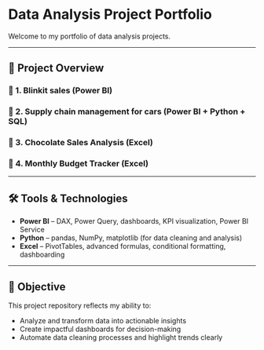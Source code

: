 #  Data Analysis Project Portfolio

Welcome to my portfolio of data analysis projects. 

---

## 📁 Project Overview

### 🚗 1. Blinkit sales (Power BI)

### 🛒 2. Supply chain management for cars (Power BI + Python + SQL)

### 🍫 3. Chocolate Sales Analysis (Excel)

### 💸 4. Monthly Budget Tracker (Excel)

---

## 🛠️ Tools & Technologies
- **Power BI** – DAX, Power Query, dashboards, KPI visualization, Power BI Service
- **Python** – pandas, NumPy, matplotlib (for data cleaning and analysis)
- **Excel** – PivotTables, advanced formulas, conditional formatting, dashboarding

---

## 🎯 Objective
This project repository reflects my ability to:
- Analyze and transform data into actionable insights
- Create impactful dashboards for decision-making
- Automate data cleaning processes and highlight trends clearly


